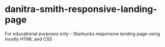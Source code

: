 # danitra-smith-responsive-landing-page

For educational purposes only - Starbucks responsive landing page using mostly HTML and CSS 
